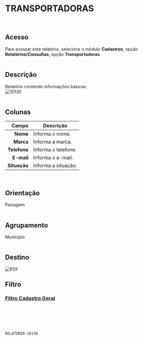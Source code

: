 # TRANSPORTADORAS
<br>

## Acesso
Para acessar este relatório, selecione o módulo **Cadastros**, opção **Relatórios/Consultas**, opção **Transportadoras**.
<br>
<br>

## Descrição
Relatório contendo informações básicas.
<br>
![10130](https://raw.githubusercontent.com/netforcews/docs-siscom/master/relatorios/imagens/10130.png)
<br>
<br>

## Colunas
Campo | Descrição
--:|---
**Nome** | Informa o nome.
**Marca** | Informa a marca.
**Telefone** | Informa o telefone.
**E-mail** | Informa o e-mail.
**Situação** | Informa a situação.
<br>

## Orientação
Paisagem   
<br>

## Agrupamento
Municipio   
<br>

## Destino
 ![PDF](https://raw.githubusercontent.com/netforcews/docs-siscom/master/relatorios/imagens/pdf-48.png)
<br>

## Filtro
### [Filtro Cadastro Geral](/geral/rep-filtro-pessoa.md)
<br>
<br>
<br>
<br>

```RELATORIO:10130```
